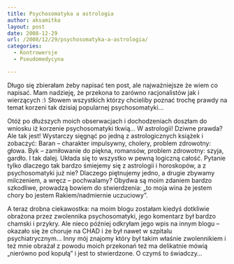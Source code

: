 ```yaml
---
title: Psychosomatyka a astrologia
author: aksamitka
layout: post
date: 2008-12-29
url: /2008/12/29/psychosomatyka-a-astrologia/
categories:
  - Kontrowersje
  - Pseudomedycyna

---
```

Długo się zbierałam żeby napisać ten post, ale najważniejsze że wiem co napisać. Mam nadzieję, że przekona to zarówno racjonalistów jak i wierzących  <img src="http://blog.atopowe.pl/wp-includes/images/smilies/simple-smile.png" alt=":)" class="wp-smiley" style="height: 1em; max-height: 1em;" />Słowem wszystkich którzy chcieliby poznać trochę prawdy na temat korzeni tak dzisiaj popularnej psychosomatyki&#8230;

<!--more-->

Otóż po dłuższych moich obserwacjach i dochodzeniach doszłam do wniosku iż korzenie psychosomatyki tkwią&#8230; W astrologii! Dziwne prawda? Ale tak jest! Wystarczy sięgnąć po jedną z astrologicznych książek i zobaczyć: Baran &#8211; charakter impulsywny, cholery, problem zdrowotny: głowa. Byk &#8211; zamiłowanie do piękna, romansów, problem zdrowotny: szyja, gardło. I tak dalej. Układa się to wszystko w pewną logiczną całość. Pytanie tylko dlaczego tak bardzo śmiejemy się z astrologii i horoskopów, a z psychosomatyki już nie? Dlaczego piętnujemy jedno, a drugie zbywamy milczeniem, a wręcz &#8211; pochwalamy? Obydwa są moim zdaniem bardzo szkodliwe, prowadzą bowiem do stwierdzenia: &#8222;to moja wina że jestem chory bo jestem Rakiem/nadmiernie uczuciowy&#8221;.

A teraz drobna ciekawostka: na moim blogu zostałam kiedyś dotkliwie obrażona przez zwolennika psychosomatyki, jego komentarz był bardzo chamski i przykry. Ale nieco później odkryłam jego wpis na innym blogu &#8211; okazało się że choruje na CHAD i że był nawet w szpitalu psychiatrycznym&#8230; Inny mój znajomy który był takim właśnie zwolennikiem i też mnie obrażał z powodu moich przekonań też ma delikatnie mówią &#8222;nierówno pod kopułą&#8221; i jest to stwierdzone. O czymś to świadczy&#8230;